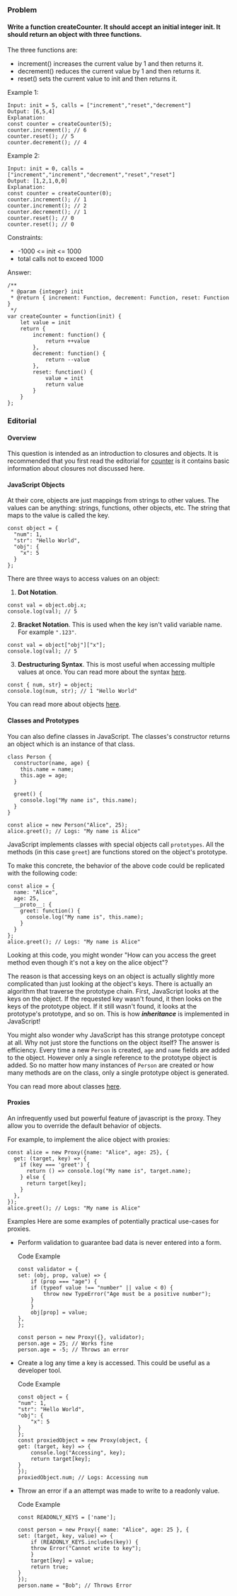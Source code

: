 ### Problem

#### Write a function createCounter. It should accept an initial integer init. It should return an object with three functions.

The three functions are:

- increment() increases the current value by 1 and then returns it.
- decrement() reduces the current value by 1 and then returns it.
- reset() sets the current value to init and then returns it.
 


Example 1:
```
Input: init = 5, calls = ["increment","reset","decrement"]
Output: [6,5,4]
Explanation:
const counter = createCounter(5);
counter.increment(); // 6
counter.reset(); // 5
counter.decrement(); // 4
```

Example 2:
```
Input: init = 0, calls = ["increment","increment","decrement","reset","reset"]
Output: [1,2,1,0,0]
Explanation:
const counter = createCounter(0);
counter.increment(); // 1
counter.increment(); // 2
counter.decrement(); // 1
counter.reset(); // 0
counter.reset(); // 0
```
 

Constraints:

- -1000 <= init <= 1000
- total calls not to exceed 1000

Answer:
```
/**
 * @param {integer} init
 * @return { increment: Function, decrement: Function, reset: Function }
 */
var createCounter = function(init) {
    let value = init
    return {
        increment: function() {
            return ++value
        },
        decrement: function() {
            return --value
        },
        reset: function() {
            value = init
            return value
        }
    }
};
```

### Editorial

#### Overview

This question is intended as an introduction to closures and objects. It is recommended that you first read the editorial for [counter](Counter.md#editorial) is it contains basic information about closures not discussed here.

#### JavaScript Objects

At their core, objects are just mappings from strings to other values. The values can be anything: strings, functions, other objects, etc. The string that maps to the value is called the key.
```
const object = {
  "num": 1,
  "str": "Hello World",
  "obj": {
    "x": 5
  }
};
```

There are three ways to access values on an object:

1. **Dot Notation**.
```
const val = object.obj.x;
console.log(val); // 5
```

2. **Bracket Notation**. This is used when the key isn't valid variable name. For example `".123"`.
```
const val = object["obj"]["x"];
console.log(val); // 5
```

3. **Destructuring Syntax**. This is most useful when accessing multiple values at once. You can read more about the syntax [here](https://developer.mozilla.org/en-US/docs/Web/JavaScript/Reference/Operators/Destructuring_assignment).
```
const { num, str} = object;
console.log(num, str); // 1 "Hello World"
```
You can read more about objects [here](https://developer.mozilla.org/en-US/docs/Web/JavaScript/Reference/Operators/Destructuring_assignment).


#### Classes and Prototypes

You can also define classes in JavaScript. The classes's constructor returns an object which is an instance of that class.
```
class Person {
  constructor(name, age) {
    this.name = name;
    this.age = age;
  }

  greet() {
    console.log("My name is", this.name);
  }
}

const alice = new Person("Alice", 25);
alice.greet(); // Logs: "My name is Alice"
```

JavaScript implements classes with special objects call `prototypes`. All the methods (in this case `greet`) are functions stored on the object's prototype.

To make this concrete, the behavior of the above code could be replicated with the following code:
```
const alice = {
  name: "Alice",
  age: 25,
  __proto__: {
    greet: function() {
      console.log("My name is", this.name);
    }
  }
};
alice.greet(); // Logs: "My name is Alice"
```

Looking at this code, you might wonder "How can you access the greet method even though it's not a key on the alice object"?

The reason is that accessing keys on an object is actually slightly more complicated than just looking at the object's keys. There is actually an algorithm that traverse the prototype chain. First, JavaScript looks at the keys on the object. If the requested key wasn't found, it then looks on the keys of the prototype object. If it still wasn't found, it looks at the prototype's prototype, and so on. This is how _**inheritance**_ is implemented in JavaScript!

You might also wonder why JavaScript has this strange prototype concept at all. Why not just store the functions on the object itself? The answer is efficiency. Every time a new `Person` is created, `age` and `name` fields are added to the object. However only a single reference to the prototype object is added. So no matter how many instances of `Person` are created or how many methods are on the class, only a single prototype object is generated.

You can read more about classes [here](https://developer.mozilla.org/en-US/docs/Web/JavaScript/Reference/Classes).

#### Proxies

An infrequently used but powerful feature of javascript is the proxy. They allow you to override the default behavior of objects.

For example, to implement the alice object with proxies:
```
const alice = new Proxy({name: "Alice", age: 25}, {
  get: (target, key) => {
    if (key === 'greet') {
      return () => console.log("My name is", target.name);
    } else {
      return target[key];
    }
  },
});
alice.greet(); // Logs: "My name is Alice"
```

Examples
Here are some examples of potentially practical use-cases for proxies.
- Perform validation to guarantee bad data is never entered into a form.

    Code Example
    ```
    const validator = {
    set: (obj, prop, value) => {
        if (prop === "age") {
        if (typeof value !== "number" || value < 0) {
            throw new TypeError("Age must be a positive number");
        }
        }
        obj[prop] = value;
    },
    };

    const person = new Proxy({}, validator);
    person.age = 25; // Works fine
    person.age = -5; // Throws an error
    ```

- Create a log any time a key is accessed. This could be useful as a developer tool.

    Code Example
    ```
    const object = {
    "num": 1,
    "str": "Hello World",
    "obj": {
        "x": 5
    }
    };
    const proxiedObject = new Proxy(object, {
    get: (target, key) => {
        console.log("Accessing", key);
        return target[key];
    }
    });
    proxiedObject.num; // Logs: Accessing num
    ```

- Throw an error if a an attempt was made to write to a readonly value.

    Code Example
    ```
    const READONLY_KEYS = ['name'];

    const person = new Proxy({ name: "Alice", age: 25 }, {
    set: (target, key, value) => {
        if (READONLY_KEYS.includes(key)) {
        throw Error("Cannot write to key");
        }
        target[key] = value;
        return true;
    }
    });
    person.name = "Bob"; // Throws Error
    ```

